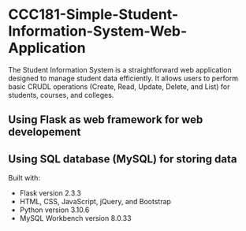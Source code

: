 # CCC181-Simple-Student-Information-System-Web-Application

The Student Information System is a straightforward web application designed to manage student data efficiently. It allows users to perform basic CRUDL operations (Create, Read, Update, Delete, and List) for students, courses, and colleges.

## Using Flask as web framework for web developement

## Using SQL database (MySQL) for storing data

Built with:

- Flask version 2.3.3
- HTML, CSS, JavaScript, jQuery, and Bootstrap
- Python version 3.10.6
- MySQL Workbench version 8.0.33
